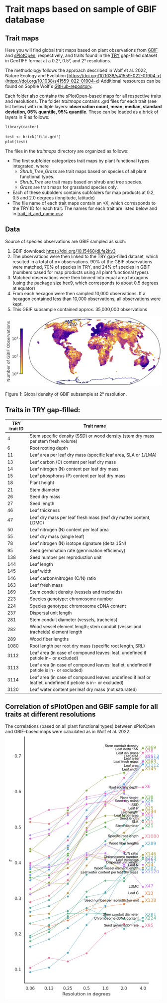 # Trait maps based on sample of GBIF database

## Trait maps

Here you will find global trait maps based on plant observations from [GBIF](https://www.gbif.org/) and [sPlotOpen](https://fmsabatini.github.io/sPlotOpen_Manuscript/), respectively, and traits found in the [TRY](https://try-db.org/TryWeb/Home.php) gap-filled dataset in GeoTIFF format at a 0.2°, 0.5°, and 2° resolutions.

The methodology follows the approach described in Wolf et al. 2022, Nature Ecology and Evolution [https://doi.org/10.1038/s41559-022-01904-x](https://doi.org/10.1038/s41559-022-01904-x)
Additional ressources can be found on Sophie Wolf´s [GitHub-repository](https://github.com/sojwolf/iNaturalist_traits/tree/main).

Each folder also contains the sPlotOpen-based maps for all respective traits and resolutions.
The folder *traitmaps* contains .grd files for each trait (see list below) with multiple layers: **observation count, mean, median, standard deviation, 05% quantile, 95% quantile**. These can be loaded as a brick of layers in R as follows:

```
library(raster)

test <- brick("file.grd")
plot(test)
```

The files in the *traitmaps* directory are organized as follows:
* The first subfolder categorizes trait maps by plant functional types integrated, where
	* *Shrub_Tree_Grass* are trait maps based on species of all plant functional types.
	* *Shrub_Tree* are trait maps based on shrub and tree species.
	* *Grass* are trait maps for grassland species only.
* Each of these subolders contains subfolders for map products at 0.2, 0.5 and 2.0 degrees (longitude, latitude)
* The file name of each trait maps contain an *X<ID>, which corresponds to the TRY ID for each trait. The names for each trait are listed below and in [trait_id_and_name.csv](https://github.com/tejakattenborn/GBIF_trait_maps/blob/main/trait_id_and_name.csv)

## Data

Source of species observations are GBIF sampled as such:
  1. GBIF download: https://doi.org/10.15468/dl.fe2kv3
  2. The observations were then linked to the TRY gap-filled dataset, which resulted in a total of n= observations. 90% of the GBIF observations were matched, 70% of species in TRY, and 24% of species in GBIF (numbers based for map products using all plant functional types).
  3. Matched observations were then binned into equal area hexagons (using the package size hex9, which corresponds to about 0.5 degrees at equator)
  4. From each hexagon were then sampled 10,000 observations. If a hexagon contained less than 10,000 observations, all observations were kept.
  5. This GBIF subsample contained approx. 35,000,000 observations

![Density GBIF](obs_density_GBIF_sample.PNG)

Figure 1: Global density of GBIF subsample at 2° resolution.

## Traits in TRY gap-filled:
| TRY trait ID | Trait name |
|--------------|------------|
| 4            | Stem specific density (SSD) or wood density (stem dry mass per stem fresh volume) |
| 6            | Root rooting depth |
| 11           | Leaf area per leaf dry mass (specific leaf area, SLA or 1/LMA) |
| 13           | Leaf carbon (C) content per leaf dry mass |
| 14           | Leaf nitrogen (N) content per leaf dry mass |
| 15           | Leaf phosphorus (P) content per leaf dry mass |
| 18           | Plant height |
| 21           | Stem diameter |
| 26           | Seed dry mass |
| 27           | Seed length |
| 46           | Leaf thickness |
| 47           | Leaf dry mass per leaf fresh mass (leaf dry matter content, LDMC) |
| 50           | Leaf nitrogen (N) content per leaf area |
| 55           | Leaf dry mass (single leaf) |
| 78           | Leaf nitrogen (N) isotope signature (delta 15N) |
| 95           | Seed germination rate (germination efficiency) |
| 138          | Seed number per reproduction unit |
| 144          | Leaf length |
| 145          | Leaf width |
| 146          | Leaf carbon/nitrogen (C/N) ratio |
| 163          | Leaf fresh mass |
| 169          | Stem conduit density (vessels and tracheids) |
| 223          | Species genotype: chromosome number |
| 224          | Species genotype: chromosome cDNA content |
| 237          | Dispersal unit length |
| 281          | Stem conduit diameter (vessels, tracheids) |
| 282          | Wood vessel element length; stem conduit (vessel and tracheids) element length |
| 289          | Wood fiber lengths |
| 1080         | Root length per root dry mass (specific root length, SRL) |
| 3112         | Leaf area (in case of compound leaves: leaf, undefined if petiole in- or excluded) |
| 3113         | Leaf area (in case of compound leaves: leaflet, undefined if petiole is in- or excluded) |
| 3114         | Leaf area (in case of compound leaves: undefined if leaf or leaflet, undefined if petiole is in- or excluded) |
| 3120         | Leaf water content per leaf dry mass (not saturated) |


## Correlation of sPlotOpen and GBIF sample for all traits at different resolutions

The correlations (based on all plant functional types) between sPlotOpen and GBIF-based maps were calculated as in Wolf et al. 2022.
![Corr Plot](corr_res.PNG)
